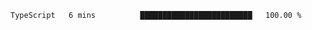<!--START_SECTION:waka-->

```txt
TypeScript   6 mins          █████████████████████████   100.00 %
```

<!--END_SECTION:waka-->
